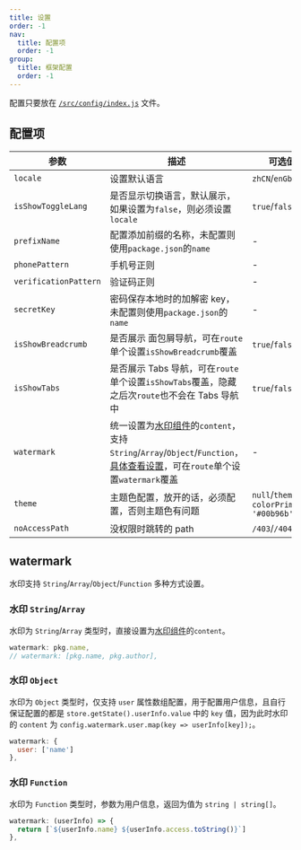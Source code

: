 ```yaml
---
title: 设置
order: -1
nav:
  title: 配置项
  order: -1
group:
  title: 框架配置
  order: -1
---
```


配置只要放在 [`/src/config/index.js`](https://github.com/fxss5201/react-antd/blob/main/src/config/index.js) 文件。

## 配置项

| 参数                  | 描述                                                                                                                                                                                                                 | 可选值                                      | 默认值                             | 类型                                 |
| --------------------- | -------------------------------------------------------------------------------------------------------------------------------------------------------------------------------------------------------------------- | ------------------------------------------- | ---------------------------------- | ------------------------------------ |
| `locale`              | 设置默认语言                                                                                                                                                                                                         | `zhCN`/`enGb`                               | `zhCN`                             | `String`                             |
| `isShowToggleLang`    | 是否显示切换语言，默认展示，如果设置为`false`，则必须设置`locale`                                                                                                                                                    | `true`/`false`                              | `true`                             | `Boolean`                            |
| `prefixName`          | 配置添加前缀的名称，未配置则使用`package.json`的`name`                                                                                                                                                               | -                                           | `package.json`的`name`             | `String`                             |
| `phonePattern`        | 手机号正则                                                                                                                                                                                                           | -                                           | `/^1\d{10}$/`                      | `RegExp`                             |
| `verificationPattern` | 验证码正则                                                                                                                                                                                                           | -                                           | `/^\d{6}$/`                        | `RegExp`                             |
| `secretKey`           | 密码保存本地时的加解密 key，未配置则使用`package.json`的`name`                                                                                                                                                       | -                                           | `package.json`的`name`             | `String`                             |
| `isShowBreadcrumb`    | 是否展示 面包屑导航，可在`route`单个设置`isShowBreadcrumb`覆盖                                                                                                                                                       | `true`/`false`                              | `true`                             | `Boolean`                            |
| `isShowTabs`          | 是否展示 Tabs 导航，可在`route`单个设置`isShowTabs`覆盖，隐藏之后次`route`也不会在 Tabs 导航中                                                                                                                       | `true`/`false`                              | `true`                             | `Boolean`                            |
| `watermark`           | 统一设置为[水印组件](https://ant-design.antgroup.com/components/watermark-cn#watermark)的`content`，支持 `String`/`Array`/`Object`/`Function`，[具体查看设置](/config#watermark)，可在`route`单个设置`watermark`覆盖 | -                                           | `package.json`的`name`: `pkg.name` | `String`/`Array`/`Object`/`Function` |
| `theme`               | 主题色配置，放开的话，必须配置，否则主题色有问题                                                                                                                                                                     | `null`/`theme: { colorPrimary: '#00b96b' }` | `null`                             | `Null`/`Object`                      |
| `noAccessPath`        | 没权限时跳转的 path                                                                                                                                                                                                  | `/403`/`/404`                               | `/403`                             | `String`                             |

## watermark

水印支持 `String`/`Array`/`Object`/`Function` 多种方式设置。

### 水印 `String`/`Array`

水印为 `String`/`Array` 类型时，直接设置为[水印组件](https://ant-design.antgroup.com/components/watermark-cn#watermark)的`content`。

```js
watermark: pkg.name,
// watermark: [pkg.name, pkg.author],
```

### 水印 `Object`

水印为 `Object` 类型时，仅支持 `user` 属性数组配置，用于配置用户信息，且自行保证配置的都是 `store.getState().userInfo.value` 中的 `key` 值，因为此时水印的 `content` 为 `config.watermark.user.map(key => userInfo[key]);`。

```js
watermark: {
  user: ['name']
},
```

### 水印 `Function`

水印为 `Function` 类型时，参数为用户信息，返回为值为 `string | string[]`。

```js
watermark: (userInfo) => {
  return [`${userInfo.name} ${userInfo.access.toString()}`]
},
```

